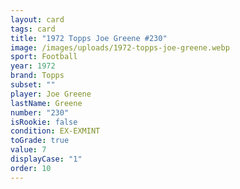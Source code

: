 ```yaml
---
layout: card
tags: card
title: "1972 Topps Joe Greene #230"
image: /images/uploads/1972-topps-joe-greene.webp
sport: Football
year: 1972
brand: Topps
subset: ""
player: Joe Greene
lastName: Greene
number: "230"
isRookie: false
condition: EX-EXMINT
toGrade: true
value: 7
displayCase: "1"
order: 10
---
```

